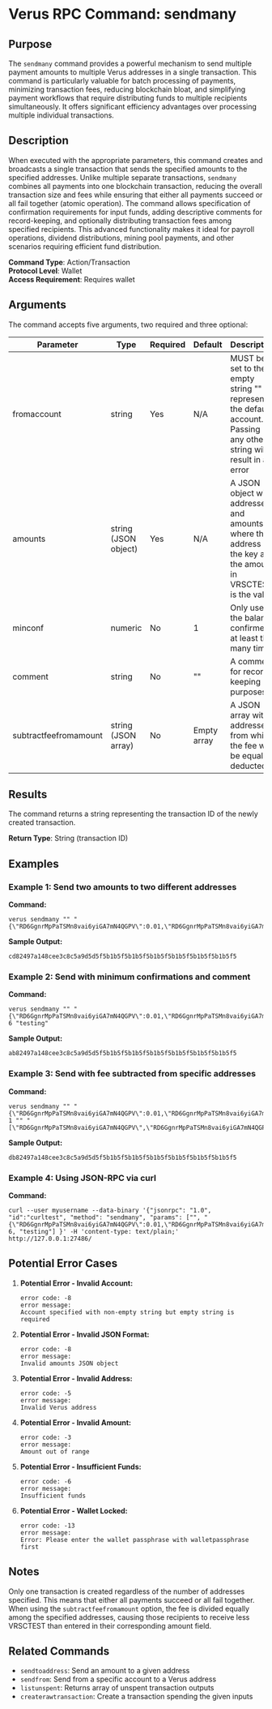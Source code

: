 # Verus RPC Command: sendmany

## Purpose
The `sendmany` command provides a powerful mechanism to send multiple payment amounts to multiple Verus addresses in a single transaction. This command is particularly valuable for batch processing of payments, minimizing transaction fees, reducing blockchain bloat, and simplifying payment workflows that require distributing funds to multiple recipients simultaneously. It offers significant efficiency advantages over processing multiple individual transactions.

## Description
When executed with the appropriate parameters, this command creates and broadcasts a single transaction that sends the specified amounts to the specified addresses. Unlike multiple separate transactions, `sendmany` combines all payments into one blockchain transaction, reducing the overall transaction size and fees while ensuring that either all payments succeed or all fail together (atomic operation). The command allows specification of confirmation requirements for input funds, adding descriptive comments for record-keeping, and optionally distributing transaction fees among specified recipients. This advanced functionality makes it ideal for payroll operations, dividend distributions, mining pool payments, and other scenarios requiring efficient fund distribution.

**Command Type**: Action/Transaction  
**Protocol Level**: Wallet  
**Access Requirement**: Requires wallet

## Arguments
The command accepts five arguments, two required and three optional:

| Parameter | Type | Required | Default | Description |
|-----------|------|----------|---------|-------------|
| fromaccount | string | Yes | N/A | MUST be set to the empty string "" to represent the default account. Passing any other string will result in an error |
| amounts | string (JSON object) | Yes | N/A | A JSON object with addresses and amounts where the address is the key and the amount in VRSCTEST is the value |
| minconf | numeric | No | 1 | Only use the balance confirmed at least this many times |
| comment | string | No | "" | A comment for record-keeping purposes |
| subtractfeefromamount | string (JSON array) | No | Empty array | A JSON array with addresses from which the fee will be equally deducted |

## Results
The command returns a string representing the transaction ID of the newly created transaction.

**Return Type**: String (transaction ID)

## Examples

### Example 1: Send two amounts to two different addresses

**Command:**
```
verus sendmany "" "{\"RD6GgnrMpPaTSMn8vai6yiGA7mN4QGPV\":0.01,\"RD6GgnrMpPaTSMn8vai6yiGA7mN4QGPV\":0.02}"
```

**Sample Output:**
```
cd82497a148cee3c8c5a9d5d5f5b1b5f5b1b5f5b1b5f5b1b5f5b1b5f5b1b5f5
```

### Example 2: Send with minimum confirmations and comment

**Command:**
```
verus sendmany "" "{\"RD6GgnrMpPaTSMn8vai6yiGA7mN4QGPV\":0.01,\"RD6GgnrMpPaTSMn8vai6yiGA7mN4QGPV\":0.02}" 6 "testing"
```

**Sample Output:**
```
ab82497a148cee3c8c5a9d5d5f5b1b5f5b1b5f5b1b5f5b1b5f5b1b5f5b1b5f5
```

### Example 3: Send with fee subtracted from specific addresses

**Command:**
```
verus sendmany "" "{\"RD6GgnrMpPaTSMn8vai6yiGA7mN4QGPV\":0.01,\"RD6GgnrMpPaTSMn8vai6yiGA7mN4QGPV\":0.02}" 1 "" "[\"RD6GgnrMpPaTSMn8vai6yiGA7mN4QGPV\",\"RD6GgnrMpPaTSMn8vai6yiGA7mN4QGPV\"]"
```

**Sample Output:**
```
db82497a148cee3c8c5a9d5d5f5b1b5f5b1b5f5b1b5f5b1b5f5b1b5f5b1b5f5
```

### Example 4: Using JSON-RPC via curl

**Command:**
```
curl --user myusername --data-binary '{"jsonrpc": "1.0", "id":"curltest", "method": "sendmany", "params": ["", "{\"RD6GgnrMpPaTSMn8vai6yiGA7mN4QGPV\":0.01,\"RD6GgnrMpPaTSMn8vai6yiGA7mN4QGPV\":0.02}", 6, "testing"] }' -H 'content-type: text/plain;' http://127.0.0.1:27486/
```

## Potential Error Cases

1. **Potential Error - Invalid Account:**
   ```
   error code: -8
   error message:
   Account specified with non-empty string but empty string is required
   ```

2. **Potential Error - Invalid JSON Format:**
   ```
   error code: -8
   error message:
   Invalid amounts JSON object
   ```

3. **Potential Error - Invalid Address:**
   ```
   error code: -5
   error message:
   Invalid Verus address
   ```

4. **Potential Error - Invalid Amount:**
   ```
   error code: -3
   error message:
   Amount out of range
   ```

5. **Potential Error - Insufficient Funds:**
   ```
   error code: -6
   error message:
   Insufficient funds
   ```

6. **Potential Error - Wallet Locked:**
   ```
   error code: -13
   error message:
   Error: Please enter the wallet passphrase with walletpassphrase first
   ```

## Notes
Only one transaction is created regardless of the number of addresses specified. This means that either all payments succeed or all fail together. When using the `subtractfeefromamount` option, the fee is divided equally among the specified addresses, causing those recipients to receive less VRSCTEST than entered in their corresponding amount field.

## Related Commands
- `sendtoaddress`: Send an amount to a given address
- `sendfrom`: Send from a specific account to a Verus address
- `listunspent`: Returns array of unspent transaction outputs
- `createrawtransaction`: Create a transaction spending the given inputs